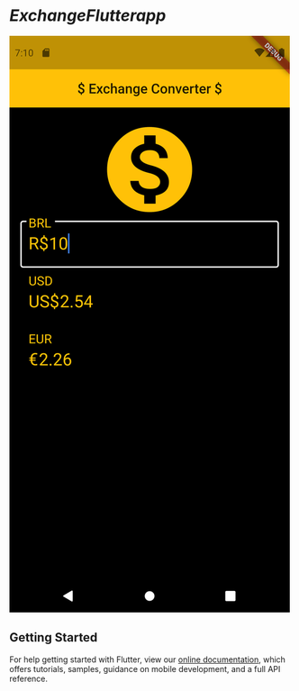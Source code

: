 # $Exchange Flutter app$

![To-do](project.png)

## Getting Started
For help getting started with Flutter, view our
[online documentation](https://flutter.dev/docs), which offers tutorials,
samples, guidance on mobile development, and a full API reference.
